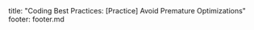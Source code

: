 <frontmatter>
title: "Coding Best Practices: [Practice] Avoid Premature Optimizations"
footer: footer.md
</frontmatter>

<include src="navbar.md" boilerplate />

<include src="unit-inPage-asFlat.md" boilerplate />